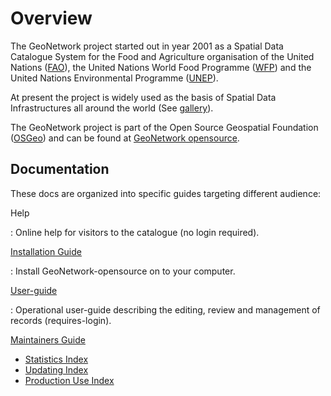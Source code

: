 # Overview

The GeoNetwork project started out in year 2001 as a Spatial Data Catalogue System for the Food and Agriculture organisation of the United Nations ([FAO](http://www.fao.org)), the United Nations World Food Programme ([WFP](http://www.wfp.org)) and the United Nations Environmental Programme ([UNEP](http://www.unep.org)).

At present the project is widely used as the basis of Spatial Data Infrastructures all around the world (See [gallery](gallery.md)).

The GeoNetwork project is part of the Open Source Geospatial Foundation ([OSGeo](http://www.osgeo.org)) and can be found at [GeoNetwork opensource](http://geonetwork-opensource.org).

## Documentation

These docs are organized into specific guides targeting different audience:

Help

:   Online help for visitors to the catalogue (no login required).

[Installation Guide](../install-guide/index.md)

:   Install GeoNetwork-opensource on to your computer.

[User-guide](../user-guide/index.md)

:   Operational user-guide describing the editing, review and management of records (requires-login).

[Maintainers Guide](../maintainer-guide)

-   [Statistics Index](statistics/index.md)
-   [Updating Index](updating/index.md)
-   [Production Use Index](production-use/index.md)
